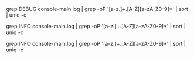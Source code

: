 grep DEBUG console-main.log | grep -oP '[a-z\.]+\.[A-Z][a-zA-Z0-9]*' | sort | uniq -c

grep INFO console-main.log | grep -oP '[a-z\.]+\.[A-Z][a-zA-Z0-9]*' | sort | uniq -c

grep INFO console-main.log | grep -oP '[a-z\.]+\.[A-Z][a-zA-Z0-9]*' | sort | uniq -c
